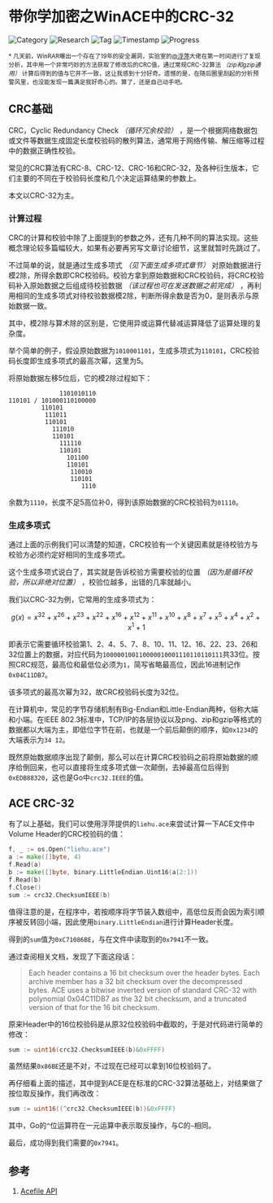 # 带你学加密之WinACE中的CRC-32

![Category](https://img.shields.io/badge/category-security_research-blue.svg)
![Research](https://img.shields.io/badge/research-cryptology-blue.svg)
![Tag](https://img.shields.io/badge/tag-crc32-green.svg)
![Timestamp](https://img.shields.io/badge/timestamp-1551059960-lightgrey.svg)
![Progress](https://img.shields.io/badge/progress-100%25-brightgreen.svg)

<sub>* 几天前，WinRAR曝出一个存在了19年的安全漏洞，实验室的[@浮萍](http://fuping.site/)大佬在第一时间进行了复现分析，其中用一个非常巧妙的方法获取了修改后的CRC值，通过常规CRC-32算法 *（zip和gzip通用）* 计算后得到的值与它并不一致，这让我感到十分好奇。遗憾的是，在随后圈里刮起的分析预警风里，也没能发现一篇满足我好奇心的。算了，还是自己动手吧。</sub>

## CRC基础

CRC，Cyclic Redundancy Check *（循环冗余校验）* ，是一个根据网络数据包或文件等数据生成固定长度校验码的散列算法，通常用于网络传输、解压缩等过程中的数据正确性校验。

常见的CRC算法有CRC-8、CRC-12、CRC-16和CRC-32，及各种衍生版本，它们主要的不同在于校验码长度和几个决定运算结果的参数上。

本文以CRC-32为主。

### 计算过程

CRC的计算和校验中除了上面提到的参数之外，还有几种不同的算法实现。这些概念理论较多篇幅较大，如果有必要再另写文章讨论细节，这里就暂时先跳过了。

不过简单的说，就是通过生成多项式 *（见下面生成多项式章节）* 对原始数据进行模2除，所得余数即CRC校验码。校验方拿到原始数据和CRC校验码，将CRC校验码补入原始数据之后组成待校验数据 *（该过程也可在发送数据之前完成）* ，再利用相同的生成多项式对待校验数据模2除，判断所得余数是否为0，是则表示与原始数据一致。

其中，模2除与算术除的区别是，它使用异或运算代替减运算降低了运算处理的复杂度。

举个简单的例子，假设原始数据为`1010001101`，生成多项式为`110101`，CRC校验码长度即生成多项式的最高次幂，这里为5。

将原始数据左移5位后，它的模2除过程如下：

```plain
              1101010110
110101 / 101000110100000
         110101
          111011
          110101
            111010
            110101
              111110
              110101
                101100
                110101
                 110010
                 110101
                    1110
```

余数为`1110`，长度不足5高位补0，得到该原始数据的CRC校验码为`01110`。

### 生成多项式

通过上面的示例我们可以清楚的知道，CRC校验有一个关键因素就是待校验方与校验方必须约定好相同的生成多项式。

这个生成多项式说白了，其实就是告诉校验方需要校验的位置 *（因为是循环校验，所以非绝对位置）* ，校验位越多，出错的几率就越小。

我们以CRC-32为例，它常用的生成多项式为：

```math
g(x)=x^32+x^26+x^23+x^22+x^16+x^12+x^11+x^10+x^8+x^7+x^5+x^4+x^2+x^1+1
```

即表示它需要循环校验第1、2、4、5、7、8、10、11、12、16、22、23、26和32位置上的数据，对应代码为`100000100110000010001110110110111`共33位。按照CRC规范，最高位和最低位必须为`1`，简写省略最高位，因此16进制记作`0x04C11DB7`。

该多项式的最高次幂为32，故CRC校验码长度为32位。

在计算机中，常见的字节存储机制有Big-Endian和Little-Endian两种，俗称大端和小端。在IEEE 802.3标准中，TCP/IP的各层协议以及png、zip和gzip等格式的数据都以大端为主，即低位字节在前，也就是一个前后颠倒的顺序，如`0x1234`的大端表示为`34 12`。

既然原始数据顺序出现了颠倒，那么可以在计算CRC校验码之前将原始数据的顺序给倒回来，也可以直接将生成多项式做一次颠倒，去掉最高位后得到`0xEDB88320`，这也是Go中`crc32.IEEE`的值。

## ACE CRC-32

有了以上基础，我们可以使用浮萍提供的`liehu.ace`来尝试计算一下ACE文件中Volume Header的CRC校验码的值：

```go
f, _ := os.Open("liehu.ace")
a := make([]byte, 4)
f.Read(a)
b := make([]byte, binary.LittleEndian.Uint16(a[2:]))
f.Read(b)
f.Close()
sum := crc32.ChecksumIEEE(b)
```

值得注意的是，在程序中，若按顺序将字节装入数组中，高低位反而会因为索引顺序被反转回小端，因此使用`binary.LittleEndian`进行计算Header长度。

得到的`sum`值为`0xC71086BE`，与在文件中读取到的`0x7941`不一致。

通过查阅相关文档，发现了下面这段话：

> Each header contains a 16 bit checksum over the header bytes. Each archive member has a 32 bit checksum over the decompressed bytes. ACE uses a bitwise inverted version of standard CRC-32 with polynomial 0x04C11DB7 as the 32 bit checksum, and a truncated version of that for the 16 bit checksum.

原来Header中的16位校验码是从原32位校验码中截取的，于是对代码进行简单的修改：

```go
sum := uint16(crc32.ChecksumIEEE(b)&0xFFFF)
```

虽然结果`0x86BE`还是不对，不过现在已经可以拿到16位校验码了。

再仔细看上面的描述，其中提到ACE是在标准的CRC-32算法基础上，对结果做了按位取反操作，我们再改改：

```go
sum := uint16((^crc32.ChecksumIEEE(b))&0xFFFF)
```

其中，Go的`^`位运算符在一元运算中表示取反操作，与C的`~`相同。

最后，成功得到我们需要的`0x7941`。

## 参考

1. [Acefile API](https://apidoc.roe.ch/acefile/latest/)